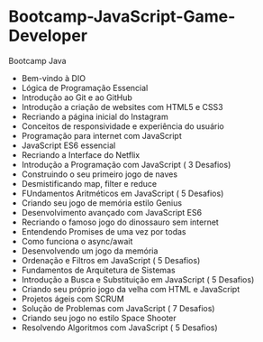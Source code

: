 # Bootcamp-JavaScript-Game-Developer
Bootcamp Java

* Bem-vindo à DIO
* Lógica de Programação Essencial
* Introdução ao Git e ao GitHub
* Introdução a criação de websites com HTML5 e CSS3
* Recriando a página inicial do Instagram
* Conceitos de responsividade e experiência do usuário
* Programação para internet com JavaScript
* JavaScript ES6 essencial
* Recriando a Interface do Netflix
* Introdução a Programação com JavaScript ( 3 Desafios)
* Construindo o seu primeiro jogo de naves
* Desmistificando map, filter e reduce
* FUndamentos Aritméticos em JavaScript ( 5 Desafios)
* Criando seu jogo de memória estilo Genius
* Desenvolvimento avançado com JavaScript ES6
* Recriando o famoso jogo do dinossauro sem internet
* Entendendo Promises de uma vez por todas
* Como funciona o async/await
* Desenvolvendo um jogo da memória
* Ordenação e Filtros em JavaScript ( 5 Desafios)
* Fundamentos de Arquitetura de Sistemas
* Introdução a Busca e Substituição em JavaScript ( 5 Desafios)
* Criando seu próprio jogo da velha com HTML e JavaScript
* Projetos ágeis com SCRUM
* Solução de Problemas com JavaScript ( 7 Desafios)
* Criando seu jogo no estilo Space Shooter
* Resolvendo Algoritmos com JavaScript ( 5 Desafios)
